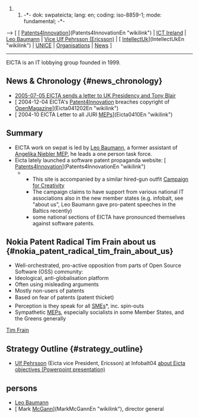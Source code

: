 1.  1.  -\*- dok: swpateicta; lang: en; coding: iso-8859-1; mode:
        fundamental; -\*-

\--\> \[ [
[Patents4Innovation](Patents4Innovation "wikilink")](Patents4InnovationEn "wikilink")
\| [ ICT Ireland](IctIrelandEn "wikilink") \| [ Leo
Baumann](LeoBaumannEn "wikilink") \| [ Vice Ulf Pehrsson
(Ericsson)](UlfPehrssonEn "wikilink") \| [
[IntellectUk](IntellectUk "wikilink")](IntellectUkEn "wikilink") \| [
UNICE](SwpatuniceEn "wikilink") \| [
Organisations](SwpatkamniEn "wikilink") \| [
News](SwpatcninoEn "wikilink") \]

------------------------------------------------------------------------

EICTA is an IT lobbying group founded in 1999.

## News & Chronology {#news_chronology}

-   [2005-07-05 EICTA sends a letter to UK Presidency and Tony
    Blair](http://www.cdrinfo.com/Sections/News/Print.aspx?NewsId=14385 "wikilink")
-   [ 2004-12-04 EICTA\'s
    [Patent4Innovation](Patent4Innovation "wikilink") breaches copyright
    of
    [OpenMagazine](OpenMagazine "wikilink")](Eicta041202En "wikilink")
-   [ 2004-10 EICTA Letter to all JURI
    [MEPs](MEPs "wikilink")](Eicta0410En "wikilink")

## Summary

-   EICTA work on swpat is led by [ Leo
    Baumann](LeoBaumannEn "wikilink"), a former assistant of [ Angelika
    Niebler MEP](SwpatanieblerEn "wikilink"), he leads a one person task
    force.
-   Eicta lately launched a software patent propaganda website: [
    [Patents4Innovation](Patents4Innovation "wikilink")](Patents4InnovationEn "wikilink")
    -   -   This site is accompanied by a similar hired-gun outfit [
            Campaign for Creativity](CampaignForCreativityEn "wikilink")
        -   The campaign claims to have support from various national IT
            associations also in the new member states (e.g. infobalt,
            see \"about us\", Leo Baumann gave pro-patent speeches in
            the Baltics recently)
        -   some national sections of EICTA have pronounced themselves
            against software patents.

## Nokia Patent Radical Tim Frain about us {#nokia_patent_radical_tim_frain_about_us}

-   Well-orchestrated, pro-active opposition from parts of Open Source
    Software (OSS) community:
-   Ideological, anti-globalisation platform
-   Often using misleading arguments
-   Mostly non-users of patents
-   Based on fear of patents (patent thicket)
-   Perception is they speak for all [SMEs](SMEs "wikilink")\*, inc.
    spin-outs
-   Sympathetic [MEPs](MEPs "wikilink"), especially socialists in some
    Member States, and the Greens generally

[ Tim Frain](TimFrainEn "wikilink")

## Strategy Outline {#strategy_outline}

-   [ Ulf Pehrsson](UlfPehrssonEn "wikilink") (Eicta vice President,
    Ericsson) at Infobalt04 [about Eicta objectives (Powerpoint
    presentation)](http://www.infobalt.lt/docs/Ulf_Pegrsson_EICTA.ppt "wikilink")

## persons

-   [ Leo Baumann](LeoBaumannEn "wikilink")
-   [ Mark [McGann](McGann "wikilink")](MarkMcGannEn "wikilink"),
    director general
